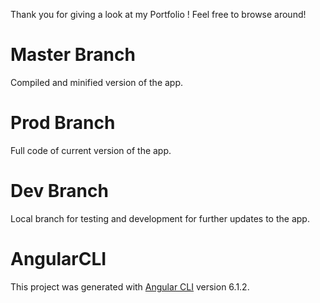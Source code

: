 Thank you for giving a look at my Portfolio ! Feel free to browse around!

# Master Branch

Compiled and minified version of the app.

# Prod Branch

Full code of current version of the app.

# Dev Branch

Local branch for testing and development for further updates to the app.

# AngularCLI

This project was generated with [Angular CLI](https://github.com/angular/angular-cli) version 6.1.2.
